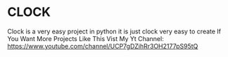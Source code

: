 # CLOCK
Clock is a very easy project in python it is just clock very easy to create
If You Want More Projects Like This Vist My Yt Channel: https://www.youtube.com/channel/UCP7gDZihRr3OH2177pS95tQ
